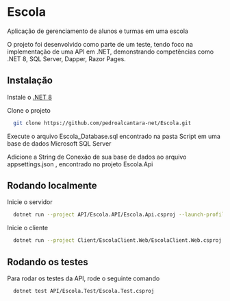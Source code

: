 
# Escola

Aplicação de gerenciamento de alunos e turmas em uma escola

O projeto foi desenvolvido como parte de um teste, tendo foco na implementação de uma API em .NET, demonstrando competências como .NET 8, SQL Server, Dapper, Razor Pages.


## Instalação

Instale o [.NET 8](https://dotnet.microsoft.com/pt-br/download/dotnet/8.0)

Clone o projeto
```bash
  git clone https://github.com/pedroalcantara-net/Escola.git
```

Execute o arquivo Escola_Database.sql encontrado na pasta Script em uma base de dados Microsoft SQL Server

Adicione a String de Conexão de sua base de dados ao arquivo appsettings.json , encontrado no projeto Escola.Api
## Rodando localmente


Inicie o servidor

```bash
  dotnet run --project API/Escola.API/Escola.Api.csproj --launch-profile https
```

Inicie o cliente
```bash
  dotnet run --project Client/EscolaClient.Web/EscolaClient.Web.csproj --launch-profile https
```


## Rodando os testes

Para rodar os testes da API, rode o seguinte comando

```bash
  dotnet test API/Escola.Test/Escola.Test.csproj
```

